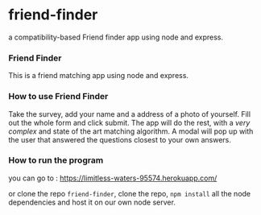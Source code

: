 # friend-finder
a compatibility-based Friend finder app using node and express.

 
 ### Friend Finder
This is a friend matching app using node and express.

### How to use Friend Finder
Take the survey, add your name and a address of a photo of yourself. Fill out the whole form and click submit. The app will do the rest, with a _very complex_ and state of the art matching algorithm. A modal will pop up with the user that answered the questions closest to your own answers.

### How to run the program
you can go to : https://limitless-waters-95574.herokuapp.com/

or clone the repo `friend-finder`, clone the repo, `npm install` all the node dependencies and host it on our own node server.
